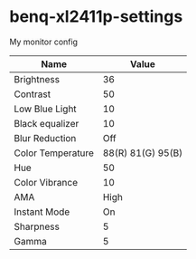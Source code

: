 # benq-xl2411p-settings
My monitor config

| Name				| Value				|
| ----------------- | ----------------- |
| Brightness		| 36				|
| Contrast			| 50				|
| Low Blue Light	| 10				|
| Black equalizer	| 10				|
| Blur Reduction	| Off				|
| Color Temperature	| 88(R) 81(G) 95(B)	|
| Hue				| 50				|
| Color Vibrance	| 10				|
| AMA				| High				|
| Instant Mode		| On				|
| Sharpness			| 5					|
| Gamma				| 5					|
